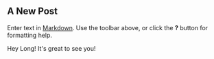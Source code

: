 ## A New Post

Enter text in [Markdown](http://daringfireball.net/projects/markdown/). Use the toolbar above, or click the **?** button for formatting help.

Hey Long! It's great to see you!

